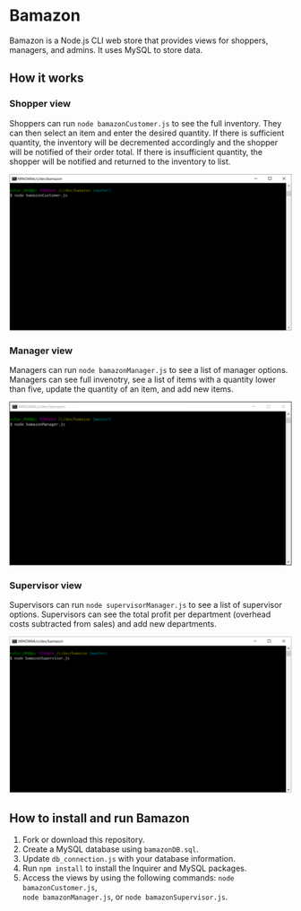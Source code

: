 # Bamazon

Bamazon is a Node.js CLI web store that provides views for shoppers, managers, and admins. It uses MySQL to store data. 

## How it works

### Shopper view

Shoppers can run `node bamazonCustomer.js` to see the full inventory. They can then select an item and enter the desired quantity. If there is sufficient quantity, the inventory will be decremented accordingly and the shopper will be notified of their order total. If there is insufficient quantity, the shopper will be notified and returned to the inventory to list. 

![Customer view](/README_media/customer.gif)

### Manager view

Managers can run `node bamazonManager.js` to see a list of manager options. Managers can see full invenotry, see a list of items with a quantity lower than five, update the quantity of an item, and add new items.

![Manager view](/README_media/manager.gif)

### Supervisor view

Supervisors can run `node supervisorManager.js` to see a list of supervisor options. Supervisors can see the total profit per department (overhead costs subtracted from sales) and add new departments.

![Manager view](/README_media/supervisor.gif)

## How to install and run Bamazon

1. Fork or download this repository.
2. Create a MySQL database using `bamazonDB.sql`.
3. Update `db_connection.js` with your database information.
4. Run `npm install` to install the Inquirer and MySQL packages.
5. Access the views by using the following commands:
    `node bamazonCustomer.js`,    
    `node bamazonManager.js`, or
	`node bamazonSupervisor.js`.